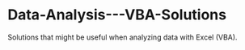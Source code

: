 # Data-Analysis---VBA-Solutions
Solutions that might be useful when analyzing data with Excel (VBA).
